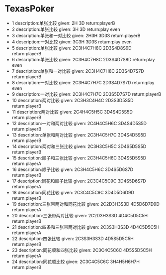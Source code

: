 # TexasPoker
  - 1 description:单张比较 given: 2H 3D return:playerB
  - 2 description:单张比较 given: 3H 3D return:play even
  - 3 description:单张和一对比较 given: 2H3H 3D3S return:playerB
  - 4 description:一对比较 given: 3C3H 3D3S return:play even
  - 5 description:单张比较 given: 2C3H4C7H8C 2D3S4D8S9D return:playerB
  - 6 description:单张比较 given: 2C3H4C7H8C 2D3S4D7S8D return:play even
  - 7 description:单张和一对比较 given: 2C3H4C7H8C 2D3S4D7S7D return:playerB
  - 8 description:一对比较 given: 2C3H4C7H7C 2D3S4D7S7D return:play even
  - 9 description:一对比较 given: 2C3H4C7H7C 2D3S5D7S7D return:playerB
  - 10 description:两对比较 given: 2C3H3C4H4C 2D3S3D5S5D return:playerB
  - 11 description:两对比较 given: 2C4H4C5H5C 3D4S4D5S5D return:playerB
  - 12 description:一对和两对比较 given: 2C4H4C5H6C 3D4S4D5S5D return:playerB
  - 13 description:单张和两对比较 given: 2C3H4C5H7C 3D4S4D5S5D return:playerB
  - 14 description:两对和三张比较 given: 2C3H3C5H5C 3D4S5D5S5D return:playerB
  - 15 description:顺子和三张比较 given: 2C3H4C5H6C 3D4S5D5S5D return:playerA
  - 16 description:顺子比较 given: 2C3H4C5H6C 3D4S5D6S7D return:playerB
  - 17 description:同花和顺子比较 given: 2C3C4C5C9C 3D4S5D6S7D return:playerA
  - 18 description:同花比较 given: 2C3C4C5C9C 3D4D5D6D9D return:playerB
  - 19 description:三张带两对和同花比较 given: 2C2D3H3S3D 4D5D6D7D9D return:playerA
  - 20 description:三张带两对比较 given: 2C2D3H3S3D 4D4C5D5C5H return:playerB
  - 21 description:四条和三张带两对比较 given: 2C3S3H3S3D 4D4C5D5C5H return:playerA
  - 22 description:四张比较 given: 2C3S3H3S3D 4D5S5D5C5H return:playerB
  - 23 description:同花顺和四张比较 given: 2C3C4C5C6C 4D5S5D5C5H return:playerA
  - 24 description:同花顺比较 given: 2C3C4C5C6C 3H4H5H6H7H return:playerB
